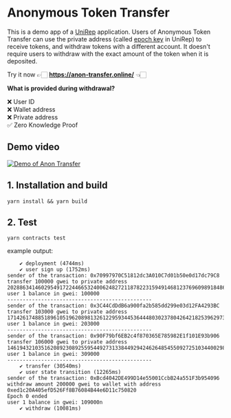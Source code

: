 # Anonymous Token Transfer

This is a demo app of a [UniRep](https://github.com/Unirep/Unirep) application. Users of Anonymous Token Transfer can use the private address (called [epoch key](https://developer.unirep.io/docs/protocol/epoch-key) in UniRep) to receive tokens, and withdraw tokens with a different account. It doesn't require users to withdraw with the exact amount of the token when it is deposited.

Try it now 👉🏻 **https://anon-transfer.online/** 👈🏻

**What is provided during withdrawal?**

❌ User ID<br/>
❌ Wallet address <br/>
❌ Private address<br/>
✅ Zero Knowledge Proof<br/>

## Demo video

[![Demo of Anon Transfer](https://img.youtube.com/vi/VzaWcboohhE/0.jpg)](https://www.youtube.com/watch?v=VzaWcboohhE)

## 1. Installation and build

```shell
yarn install && yarn build
```

## 2. Test

```shell
yarn contracts test
```

example output:

```
    ✔ deployment (4744ms)
    ✔ user sign up (1752ms)
sender of the transaction: 0x70997970C51812dc3A010C7d01b50e0d17dc79C8
transfer 100000 gwei to private address 20288634146029549172244665324006248272118782231594914681237696098918486538180
user 1 balance in gwei: 100000
-----------------------------------------------
sender of the transaction: 0x3C44CdDdB6a900fa2b585dd299e03d12FA4293BC
transfer 103000 gwei to private address 17142617488518961051962089813261229593445364448030237804264218253962973757715
user 1 balance in gwei: 203000
-----------------------------------------------
sender of the transaction: 0x90F79bf6EB2c4f870365E785982E1f101E93b906
transfer 106000 gwei to private address 14619432103516208923089255954492731338449294246264854550927251034400298738983
user 1 balance in gwei: 309000
-----------------------------------------------
    ✔ transfer (30540ms)
    ✔ user state transition (12265ms)
sender of the transaction: 0xBcd4042DE499D14e55001CcbB24a551F3b954096
withdraw amount 200000 gwei to wallet with address 0xed1c20A405efD526Ff8B76084B44e6D11c750820
Epoch 0 ended
user 1 balance in gwei: 109000n
    ✔ withdraw (10081ms)
```
